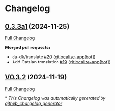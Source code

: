 # Changelog

## [0.3.3a1](https://github.com/OpenVoiceOS/ovos-skill-speedtest/tree/0.3.3a1) (2024-11-25)

[Full Changelog](https://github.com/OpenVoiceOS/ovos-skill-speedtest/compare/V0.3.2...0.3.3a1)

**Merged pull requests:**

- da-dk/translate [\#20](https://github.com/OpenVoiceOS/ovos-skill-speedtest/pull/20) ([gitlocalize-app[bot]](https://github.com/apps/gitlocalize-app))
- Add Catalan translation [\#19](https://github.com/OpenVoiceOS/ovos-skill-speedtest/pull/19) ([gitlocalize-app[bot]](https://github.com/apps/gitlocalize-app))

## [V0.3.2](https://github.com/OpenVoiceOS/ovos-skill-speedtest/tree/V0.3.2) (2024-11-19)

[Full Changelog](https://github.com/OpenVoiceOS/ovos-skill-speedtest/compare/0.3.2...V0.3.2)



\* *This Changelog was automatically generated by [github_changelog_generator](https://github.com/github-changelog-generator/github-changelog-generator)*
